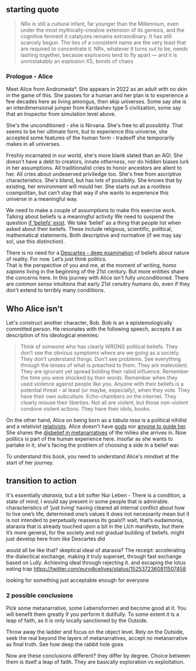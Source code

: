 ## starting quote
> NRx is still a cultural infant, far younger than the Millennium, even under the most mythically-creative extension of its genesis, and the cognitive ferment it catalyzes remains extraordinary. It has still scarcely begun. The ties of a consistent name are the very least that are required to concentrate it. NRx, whatever it turns out to be, needs lashing together, because explosions tend to fly apart — and it is unmistakably an explosion 
XS, bonds of chaos

### Prologue - Alice

 Meet Alice from Andromeda*. She appears in 2022 as an adult with no skin in the game of this. She passes for a human and her plan is to experience a few decades here as living amongus, then skip universes. Some say she is an interdimensional jumper from Kardashev type 5 civilization, some say that an Inspector from simulation level above.

 She's the unconditioned - she is Nirvana. She's free to all possiblity. That seems to be her ultimate form, but to experience this universe, she accepted some features of the human form - tradeoff she temporarily makes in all universes.
 
 Freshly incarnated in our world, she's more blank slated than an AGI. She doesn't have a debt to creators, innate *otherness*, nor do hidden biases lurk in her assumptions. All traditionalist cries to honor ancestors are alient to her. All cries about undeserved priviledge too. She's free from ascriptive characteristics. She's bland, but has lots of possiblity. She knows that by existing, her environment will mould her. She starts out as a rootless cosmpolitan, but can't stay that way if she wants to experience this universe in a meaningful way.

We need to make a couple of assumptions to make this exercise work. Talking about beliefs is a meaningful activity
We need to suspend the question [if ‘beliefs’ exist](https://plato.stanford.edu/entries/belief/#ElimInst). 
We take ‘belief’ as a thing that people list when asked about their beliefs. These include religious, scientific, political, mathematical statements. Both descriptive and normative (if we may say so!, use this distinction). 

There is no need for a [Descartes - deep examination](https://plato.stanford.edu/entries/descartes-epistemology/) of beliefs about nature of reality. For now. Let’s just think politics.  
That is the perspective of you and me, at the moment of writing, *homo sapiens* living in the beginning of the 21st century. But more entities share the concerns here.
In this journey with Alice isn't fully unconditioned. There are *common sense* intuitions that early 21st cenutry humans do, even if they don't extend to terribly many condiitions.

## Who Alice isn't
Let's construct another character, Bob. Bob is an a epistemologically committed person. He resonates with the following speech, accepts it as description of his ideological enemies: 
> Think of someone who has clearly WRONG political beliefs. They don’t see the obvious symptoms where are we going as a society. They don’t understand things. Don’t see problems. See everything through the lenses of what is preached to them. They are malevolent. They are ignorant yet spread bolding their rabid influence. Remember the time you were shocked by their words. Remember when they used violence against people like you. Anyone with their beliefs is a potential threat - at least (or maybe, especially), when they vote. They have their own subculture. Echo-chambers on the internet. They clearly misuse their liberties. Not all are violent, but those non-violent condone violent actions. They have their idols, books. 
  
 On the other hand, Alice on being born as a *tabula rasa* is a political nihilist and a relativist [relativists](https://plato.stanford.edu/entries/relativism/). Alice doesn't have [gods](https://en.wikiquote.org/wiki/God_is_dead) nor [anyone to guide her](https://en.wikipedia.org/wiki/K%C5%8Dan#Killing_the_Buddha). She shares the [disbelief in metanarratives](https://plato.stanford.edu/entries/postmodernism/) of the milieu she arrives in. Now politics is part of the human experience here. Insofar as she wants to partake in it, she's facing the problem of choosing a side in a belief war.

To understand this book, you need to understand Alice's mindset at the start of her journey.

## transition to action

It's essentially _ataraxia_, but a bit softer
Nur Leben - There is a condition, a state of mind, I would say present in some people that is admirable.
characteristics of ‘just living’
having cleared all internal conflict about how to live one’s life; determined one’s values
it does not necessarily mean
but it is not intended to perpetually reassess its goals!!! wait, that’s eudaimonia, ataraxia
that is already touched upon a bit in the Llch manifesto, 
but there it’s more general, for the society and not gradual building of beliefs. might just develop here from like Descartes did
  
would all be like that? skeptical ideal of ataraxia? The receipt: accelerating the dialectical exchange, making it truly superset, through fast exchange based on Lully. Achieving ideal through rejecting it. and escaping the lotus eating trap
https://twitter.com/eurydicelives/status/1525372360911507458
  
looking for something just acceptable enough for everyone

### 2 possible conclusions
Pick some metanarrative, some Lebensformen and become good at it. You will benefit them greatly if you perform it dutifully. To some extent it is a leap of faith, as it is only locally sanctioned by the Outside.

Throw away the ladder and focus on the object level. Rely on the Outside, seek the real beyond the layers of metanarratives, accept no metanarrative as final truth. 
See how deep the rabbit hole goes

Now are these conclusions different?
they differ by degree. Choice between them is itself a leap of faith. They are basically exploration vs exploitation. 

